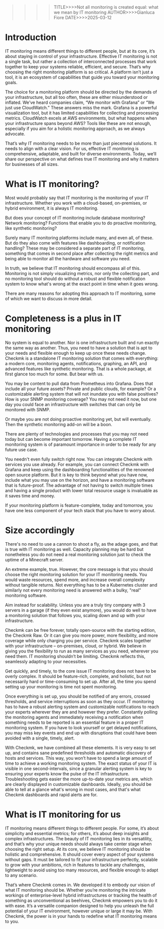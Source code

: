 

>>>>TITLE>>>>Not all monitoring is created equal: what we mean by IT monitoring
>>>>AUTHOR>>>>Gianluca Fiore
>>>>DATE>>>>2025-03-12

# Introduction
IT monitoring means different things to different people, but at its core, it’s about staying in control of your infrastructure. Effective IT monitoring is not a single task, but rather a collection of interconnected processes that work together to keep your systems reliable, efficient, and secure. That’s why choosing the right monitoring platform is so critical. A platform isn’t just a tool, it is an ecosystem of capabilities that guide you toward your monitoring goals.

The choice for a monitoring platform should be directed by the demands of your infrastructure, but all too often, these are either misunderstood or inflated. We’ve heard companies claim, “We monitor with Grafana” or “We just use CloudWatch.” These answers miss the mark. Grafana is a powerful visualization tool, but it has limited capabilities for collecting and processing metrics. CloudWatch excels at AWS environments, but what happens when your infrastructure spans beyond AWS? Tools like these are not enough, especially if you aim for a holistic monitoring approach, as we always advocate.

That’s why IT monitoring needs to be more than just piecemeal solutions. It needs to align with a clear vision. For us, effective IT monitoring is comprehensive, adaptable, and built for diverse environments. Today, we’ll share our perspective on what defines true IT monitoring and why it matters for businesses of all sizes.

# What is IT monitoring?
Most would probably say that IT monitoring is the monitoring of your IT infrastructure. Whether you work with a cloud-based, on-premises, or hybrid environment, it is always IT monitoring.

But does your concept of IT monitoring include database monitoring? Network monitoring? Functions that enable you to do proactive monitoring, like synthetic monitoring?

Surely many IT monitoring platforms include many, and even all, of these. But do they also come with features like dashboarding, or notification handling? These may be considered a separate part of IT monitoring, something that comes in second place after collecting the right metrics and being able to monitor all the hardware and software you need.

In truth, we believe that IT monitoring should encompass all of this. Monitoring is not simply visualizing metrics, nor only the collecting part, and no monitoring tool should do without a robust and flexible notification system to know what's wrong at the exact point in time when it goes wrong.

There are many reasons for adopting this approach to IT monitoring, some of which we want to discuss in more detail.

# Completeness is a plus in IT monitoring
No system is equal to another. Nor is one infrastructure built and run exactly the same way as another. Thus, you need to have a solution that is apt to your needs and flexible enough to keep up once these needs change. Checkmk is a standalone IT monitoring solution that comes with everything: a modern core, monitoring agents, notifications, graphing, an API, and advanced features like synthetic monitoring. That is a whole package, at first glance too much for some. But bear with us.

You may be content to pull data from Prometheus into Grafana. Does that include all your future assets? Private and public clouds, for example? Or a customizable alerting system that will not inundate you with false positives? How is your SNMP monitoring coverage? You may not need it now, but one day you could face an infrastructure with switches that can only be monitored with SNMP.

Or maybe you are not doing proactive monitoring yet, but will eventually. Then the synthetic monitoring add-on will be a boon.

There are plenty of technologies and processes that you may not need today but can become important tomorrow. Having a complete IT monitoring system is of paramount importance in order to be ready for any future use case.

You needn't even fully switch right now. You can integrate Checkmk with services you use already. For example, you can connect Checkmk with Grafana and keep using the dashboarding functionalities of the renowned open source platform. But it is key to think beyond what you have now, include what you may use on the horizon, and have a monitoring software that is future-proof. The advantage of not having to switch multiple times and having a single product with lower total resource usage is invaluable as it saves time and money.

If your monitoring platform is feature-complete, today and tomorrow, you have one less component of your tech stack that you have to worry about.

# Size accordingly
There's no need to use a cannon to shoot a fly, as the adage goes, and that is true with IT monitoring as well. Capacity planning may be hard but nonetheless you do not need a real monitoring solution just to check the uptime of a Minecraft server.

An extreme example, true. However, the core message is that you should choose the right monitoring solution for your IT monitoring needs. You would waste resources, spend more, and increase overall complexity without tangible returns. Not everything has to be a Kubernetes cluster and similarly not every monitoring need is answered with a bulky, "real" monitoring software.

Aim instead for scalability. Unless you are a truly tiny company with 3 servers in a garage (if they even exist anymore), you would do well to have a monitoring solution that follows you, scaling down and up with your infrastructure.

Checkmk can be free forever, totally open-source with the starting edition, the Checkmk Raw. Or it can give you more power, more flexibility, and more coverage while only charging you per service. Checkmk scales together with your infrastructure – on-premises, cloud, or hybrid. We believe in giving you the flexibility to run as many services as you need, wherever you need them. IT monitoring shouldn’t be limiting. Checkmk reflects this, seamlessly adapting to your necessities.

Get quickly, and timely, to the core issue
IT monitoring does not have to be overly complex. It should be feature-rich, complete, and holistic, but not necessarily hard or time-consuming to set up. After all, the time you spend setting up your monitoring is time not spent monitoring.

Once everything is set up, you should be notified of any errors, crossed thresholds, and service interruptions as soon as they occur. IT monitoring has to have a robust alerting system and customizable notifications to reach your experts wherever they are and however they prefer. Constantly polling the monitoring agents and immediately receiving a notification when something needs to be reported is an essential feature in a proper IT monitoring system. If you have to look yourself or get delayed notifications, you may miss key events and end up with disruptions that could have been avoided with a single, timely, alert.

With Checkmk, we have combined all these elements. It is very easy to set up, and contains sane predefined thresholds and automatic discovery of hosts and services. This way, you won’t have to spend a large amount of time to achieve a working monitoring system. The exact status of your IT is visible in one second-intervals, since a granular alerting system is key to ensuring your experts know the pulse of the IT infrastructure. Troubleshooting gets easier the more up-to-date your metrics are, which are clearly displayed in customizable dashboards. Ideally, you should be able to tell at a glance what's wrong in most cases, and that's what Checkmk dashboards and rapid alerts are for.

# What is IT monitoring for us
IT monitoring means different things to different people. For some, it’s about simplicity and essential metrics; for others, it’s about deep insights and complex infrastructures. The beauty of IT monitoring lies in its versatility, and that’s why your unique needs should always take center stage when choosing the right setup. At its core, we believe IT monitoring should be holistic and comprehensive. It should cover every aspect of your systems without gaps. It must be tailored to fit your infrastructure perfectly, scalable to grow with your ambitions, rich in features to tackle any challenges, lightweight to avoid using too many resources, and flexible enough to adapt to any scenario.

That’s where Checkmk comes in. We developed it to embody our vision of what IT monitoring should be. Whether you’re monitoring the intricate workings of enterprise-level hybrid infrastructures or tracking the health of something as unconventional as beehives, Checkmk empowers you to do it with ease. It’s a versatile companion designed to help you unleash the full potential of your IT environment, however unique or large it may be. With Checkmk, the power is in your hands to redefine what IT monitoring means to you.


